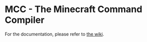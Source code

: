 # MCC - The Minecraft Command Compiler

For the documentation, please refer to [the wiki](https://github.com/Scriptor25/MCC/wiki).
